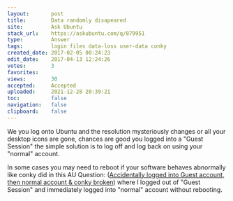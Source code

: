 ```yaml
---
layout:       post
title:        Data randomly disapeared
site:         Ask Ubuntu
stack_url:    https://askubuntu.com/q/879951
type:         Answer
tags:         login files data-loss user-data conky
created_date: 2017-02-05 00:24:23
edit_date:    2017-04-13 12:24:26
votes:        3
favorites:    
views:        30
accepted:     Accepted
uploaded:     2021-12-28 20:39:21
toc:          false
navigation:   false
clipboard:    false
---
```


We you log onto Ubuntu and the resolution mysteriously changes or all your desktop icons are gone, chances are good you logged into a "Guest Session" the simple solution is to log off and log back on using your "normal" account.

In some cases you may need to reboot if your software behaves abnormally like conky did in this AU Question: ([Accidentally logged into Guest account, then normal account &amp; conky broken][1]) where I logged out of "Guest Session" and immediately logged into "normal" account without rebooting.


  [1]: https://askubuntu.com/questions/878502/accidentally-logged-into-guest-account-then-normal-account-conky-broken
